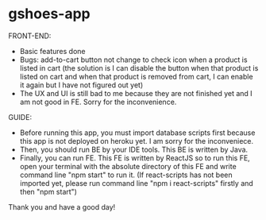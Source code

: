 # gshoes-app

FRONT-END:
+ Basic features done
+ Bugs: add-to-cart button not change to check icon when a product is listed in cart (the solution is I can disable the button when that product is listed on cart and when that product is removed from cart, I can enable it again but I have not figured out yet)
+ The UX and UI is still bad to me because they are not finished yet and I am not good in FE. Sorry for the inconvenience.

GUIDE:

+ Before running this app, you must import database scripts first because this app is not deployed on heroku yet. I am sorry for the inconveniece.
+ Then, you should run BE by your IDE tools. This BE is written by Java.
+ Finally, you can run FE. This FE is written by ReactJS so to run this FE, open your terminal with the absolute directory of this FE and write command line "npm start" to run it. (If react-scripts has not been imported yet, please run command line "npm i react-scripts" firstly and then "npm start")

Thank you and have a good day!

